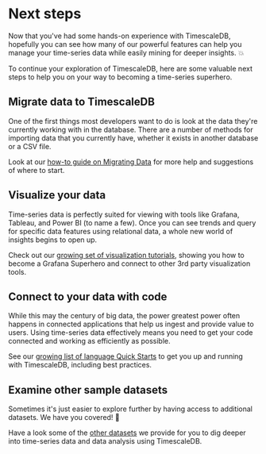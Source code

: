 # Next steps

Now that you've had some hands-on experience with TimescaleDB, hopefully you can
see how many of our powerful features can help you manage your time-series data
while easily mining for deeper insights. 💥

To continue your exploration of TimescaleDB, here are some valuable next steps
to help you on your way to becoming a time-series superhero.


## Migrate data to TimescaleDB

One of the first things most developers want to do is look at the data they're
currently working with in the database. There are a number of methods for
importing data that you currently have, whether it exists in another database
or a CSV file.

Look at our [how-to guide on Migrating Data][migrate-data] for more help and suggestions of
where to start.


## Visualize your data

Time-series data is perfectly suited for viewing with tools like Grafana,
Tableau, and Power BI (to name a few). Once you can see trends and query
for specific data features using relational data, a whole new world of insights
begins to open up.

Check out our [growing set of visualization tutorials][visualize-data], showing you how to become a Grafana
Superhero and connect to other 3rd party visualization tools.


## Connect to your data with code

While this may the century of big data, the power greatest power often happens
in connected applications that help us ingest and provide value to users. Using
time-series data effectively means you need to get your code connected and
working as efficiently as possible.

See our [growing list of language Quick Starts][connect-with-code] to get you up and running with
TimescaleDB, including best practices.

## Examine other sample datasets

Sometimes it's just easier to explore further by having access to additional
datasets. We have you covered! 🙌

Have a look some of the [other datasets][sample-data] we provide for you to dig deeper into
time-series data and data analysis using TimescaleDB.


[migrate-data]: /how-to-guides/migrate-data/
[visualize-data]: /tutorials/grafana/
[connect-with-code]: /quick-start/
[sample-data]: /tutorials/sample-datasets/
